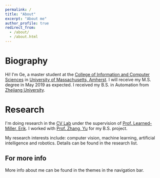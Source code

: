 ```yaml
---
permalink: /
title: "About"
excerpt: "About me"
author_profile: true
redirect_from: 
  - /about/
  - /about.html
---
```


Biography
======
Hi! I'm Ge, a master student at the [College of Information and Computer Sciences](https://www.cics.umass.edu/) in [University of Massachusetts, Amherst](https://www.umass.edu/). I will receive my M.S. degree in May 2019 as expected. I received my B.S. in Automation from [Zhejiang University](http://www.zju.edu.cn/english/).

Research
======
I'm doing research in the [CV Lab](http://vis-www.cs.umass.edu/?_ga=2.8406261.13071005.1539107294-754893335.1516127699) under the supervision of [Prof. Learned-Miller, Erik](https://people.cs.umass.edu/~elm/papers_by_student.html). I worked with [Prof. Zhang, Yu](https://person.zju.edu.cn/en/zhangyu) for my B.S. project.

My research interests include: computer vision, machine learning, artificial intelligence and robotics. Details can be found in the research list.

For more info
------
More info about me can be found in the themes in the navigation bar.
